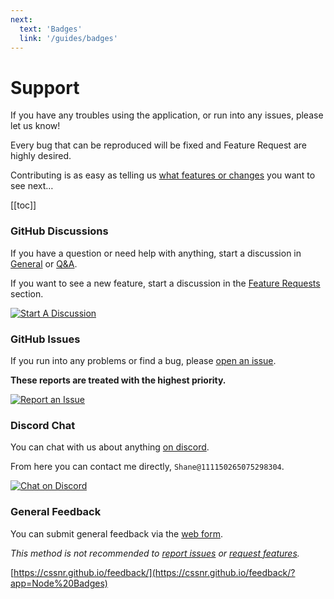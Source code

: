 ```yaml
---
next:
  text: 'Badges'
  link: '/guides/badges'
---
```


# Support

If you have any troubles using the application, or run into any issues, please let us know!

Every bug that can be reproduced will be fixed and Feature Request are highly desired.

Contributing is as easy as telling us [what features or changes](https://github.com/smashedr/node-badges/discussions/categories/feature-requests) you want to see next…

[[toc]]

### GitHub Discussions

If you have a question or need help with anything,
start a discussion in [General](https://github.com/smashedr/node-badges/discussions/categories/general)
or [Q&A](https://github.com/smashedr/node-badges/discussions/categories/q-a).

If you want to see a new feature, start a discussion in
the [Feature Requests](https://github.com/smashedr/node-badges/discussions/categories/feature-requests) section.

[![Start A Discussion](https://img.shields.io/badge/Start_A_Discussion-blue?style=for-the-badge&logo=github)](https://github.com/smashedr/node-badges/discussions)

### GitHub Issues

If you run into any problems or find a bug, please [open an issue](https://github.com/smashedr/node-badges/issues).

**These reports are treated with the highest priority.**

[![Report an Issue](https://img.shields.io/badge/Report_an_Issue-blue?style=for-the-badge&logo=github)](https://github.com/smashedr/node-badges/issues)

### Discord Chat

You can chat with us about anything [on discord](https://discord.gg/wXy6m2X8wY).

From here you can contact me directly, `Shane@111150265075298304`.

[![Chat on Discord](https://img.shields.io/badge/Chat_on_Discord-5865F2?style=for-the-badge&logo=discord&logoColor=white)](https://discord.gg/wXy6m2X8wY)

### General Feedback

You can submit general feedback via the [web form](https://cssnr.github.io/feedback/?app=Node%20Badges).

_This method is not recommended to [report issues](https://github.com/smashedr/node-badges/issues) or [request features](https://github.com/smashedr/node-badges/discussions/categories/feature-requests)._

[https://cssnr.github.io/feedback/](https://cssnr.github.io/feedback/?app=Node%20Badges)
